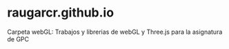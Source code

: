 # raugarcr.github.io
Carpeta webGL: Trabajos y librerias de webGL y Three.js para la asignatura de GPC
